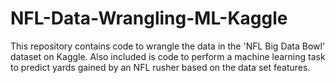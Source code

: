 # NFL-Data-Wrangling-ML-Kaggle
This repository contains code to wrangle the data in the 'NFL Big Data Bowl' dataset on Kaggle. Also included is code to perform a machine learning
task to predict yards gained by an NFL rusher based on the data set features.
